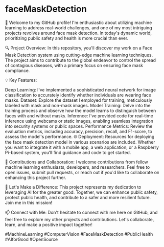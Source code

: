 # faceMaskDetection
👋 Welcome to my GitHub profile! I'm enthusiastic about utilizing machine learning to address real-world challenges, and one of my most intriguing projects revolves around face mask detection. In today's dynamic world, prioritizing public safety and health is more crucial than ever.

🔍 Project Overview: In this repository, you'll discover my work on a Face Mask Detection system using cutting-edge machine learning techniques. The project aims to contribute to the global endeavor to control the spread of contagious diseases, with a primary focus on ensuring face mask compliance.

💡 Key Features:

Deep Learning: I've implemented a sophisticated neural network for image classification to accurately identify whether individuals are wearing face masks. Dataset: Explore the dataset I employed for training, meticulously labeled with mask and non-mask images. Model Training: Delve into the training process and observe how the model learns to distinguish between faces with and without masks. Inference: I've provided code for real-time inference using webcams or static images, enabling seamless integration into security systems or public spaces. Performance Metrics: Review the evaluation metrics, including accuracy, precision, recall, and F1-score, to assess the model's performance. 🌐 Deployment: Resources for deploying the face mask detection model in various scenarios are included. Whether you want to integrate it with a mobile app, a web application, or a Raspberry Pi-based system, you'll find guidance and code to get started.

🌟 Contributions and Collaboration: I welcome contributions from fellow machine learning enthusiasts, developers, and researchers. Feel free to open issues, submit pull requests, or reach out if you'd like to collaborate on enhancing this project further.

🚀 Let's Make a Difference: This project represents my dedication to leveraging AI for the greater good. Together, we can enhance public safety, protect public health, and contribute to a safer and more resilient future. Join me in this mission!

📫 Connect with Me: Don't hesitate to connect with me here on GitHub, and feel free to explore my other projects and contributions. Let's collaborate, learn, and make a positive impact together!

#MachineLearning #ComputerVision #FaceMaskDetection #PublicHealth #AIforGood #OpenSource






